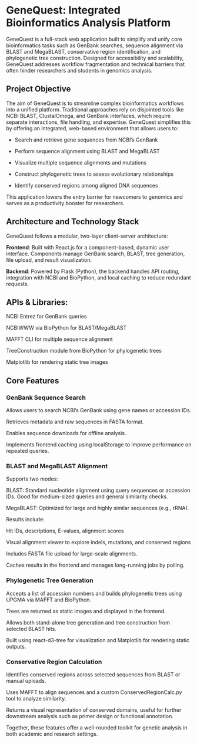 # GeneQuest: Integrated Bioinformatics Analysis Platform
GeneQuest is a full-stack web application built to simplify and unify core bioinformatics tasks such as GenBank searches, sequence alignment via BLAST and MegaBLAST, conservative region identification, and phylogenetic tree construction. Designed for accessibility and scalability, GeneQuest addresses workflow fragmentation and technical barriers that often hinder researchers and students in genomics analysis.

## Project Objective
The aim of GeneQuest is to streamline complex bioinformatics workflows into a unified platform. Traditional approaches rely on disjointed tools like NCBI BLAST, ClustalOmega, and GenBank interfaces, which require separate interactions, file handling, and expertise. GeneQuest simplifies this by offering an integrated, web-based environment that allows users to:

* Search and retrieve gene sequences from NCBI’s GenBank

* Perform sequence alignment using BLAST and MegaBLAST

* Visualize multiple sequence alignments and mutations

* Construct phylogenetic trees to assess evolutionary relationships

* Identify conserved regions among aligned DNA sequences

This application lowers the entry barrier for newcomers to genomics and serves as a productivity booster for researchers.

## Architecture and Technology Stack
GeneQuest follows a modular, two-layer client-server architecture:

**Frontend**: Built with React.js for a component-based, dynamic user interface. Components manage GenBank search, BLAST, tree generation, file upload, and result visualization.

**Backend**: Powered by Flask (Python), the backend handles API routing, integration with NCBI and BioPython, and local caching to reduce redundant requests.

## APIs & Libraries:

NCBI Entrez for GenBank queries

NCBIWWW via BioPython for BLAST/MegaBLAST

MAFFT CLI for multiple sequence alignment

TreeConstruction module from BioPython for phylogenetic trees

Matplotlib for rendering static tree images


## Core Features
### GenBank Sequence Search

Allows users to search NCBI’s GenBank using gene names or accession IDs.

Retrieves metadata and raw sequences in FASTA format.

Enables sequence downloads for offline analysis.

Implements frontend caching using localStorage to improve performance on repeated queries.

### BLAST and MegaBLAST Alignment
Supports two modes:

BLAST: Standard nucleotide alignment using query sequences or accession IDs. Good for medium-sized queries and general similarity checks.

MegaBLAST: Optimized for large and highly similar sequences (e.g., rRNA).

Results include:

Hit IDs, descriptions, E-values, alignment scores

Visual alignment viewer to explore indels, mutations, and conserved regions

Includes FASTA file upload for large-scale alignments.

Caches results in the frontend and manages long-running jobs by polling.

### Phylogenetic Tree Generation
Accepts a list of accession numbers and builds phylogenetic trees using UPGMA via MAFFT and BioPython.

Trees are returned as static images and displayed in the frontend.

Allows both stand-alone tree generation and tree construction from selected BLAST hits.

Built using react-d3-tree for visualization and Matplotlib for rendering static outputs.

### Conservative Region Calculation
Identifies conserved regions across selected sequences from BLAST or manual uploads.

Uses MAFFT to align sequences and a custom ConservedRegionCalc.py tool to analyze similarity.

Returns a visual representation of conserved domains, useful for further downstream analysis such as primer design or functional annotation.

Together, these features offer a well-rounded toolkit for genetic analysis in both academic and research settings.
